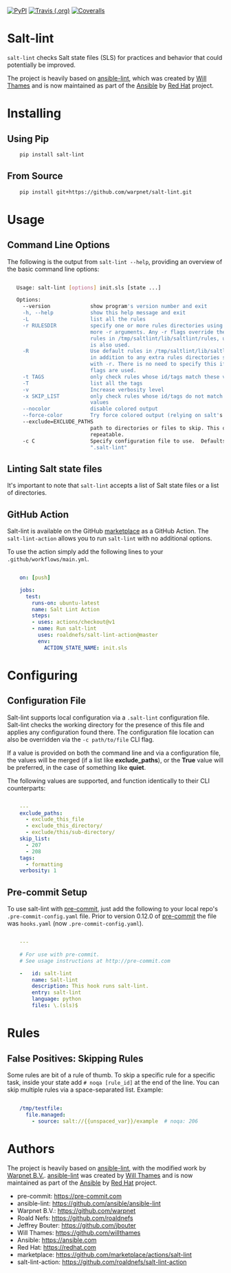 [![PyPI](https://img.shields.io/pypi/v/salt-lint.svg?style=for-the-badge)](https://pypi.org/project/salt-lint)
[![Travis (.org)](https://img.shields.io/travis/warpnet/salt-lint.svg?style=for-the-badge)](https://travis-ci.org/warpnet/salt-lint)
[![Coveralls](https://img.shields.io/coveralls/github/warpnet/salt-lint.svg?style=for-the-badge)](https://coveralls.io/github/warpnet/salt-lint)

# Salt-lint

`salt-lint` checks Salt state files (SLS) for practices and behavior that could potentially be improved.

The project is heavily based on [ansible-lint](https://github.com/ansible/ansible-lint), which was created by [Will Thames](https://github.com/willthames) and is now maintained as part of the [Ansible](https://www.ansible.com/) by [Red Hat](https://www.redhat.com) project.

# Installing

## Using Pip

```bash
    pip install salt-lint
```

## From Source

```bash
    pip install git+https://github.com/warpnet/salt-lint.git
```

# Usage

## Command Line Options

The following is the output from `salt-lint --help`, providing an overview of the basic command line options:

```bash

   Usage: salt-lint [options] init.sls [state ...]

   Options:
     --version             show program's version number and exit
     -h, --help            show this help message and exit
     -L                    list all the rules
     -r RULESDIR           specify one or more rules directories using one or
                           more -r arguments. Any -r flags override the default
                           rules in /tmp/saltlint/lib/saltlint/rules, unless -R
                           is also used.
     -R                    Use default rules in /tmp/saltlint/lib/saltlint/rules
                           in addition to any extra rules directories specified
                           with -r. There is no need to specify this if no -r
                           flags are used.
     -t TAGS               only check rules whose id/tags match these values
     -T                    list all the tags
     -v                    Increase verbosity level
     -x SKIP_LIST          only check rules whose id/tags do not match these
                           values
     --nocolor             disable colored output
     --force-color         Try force colored output (relying on salt's code)
     --exclude=EXCLUDE_PATHS
                           path to directories or files to skip. This option is
                           repeatable.
     -c C                  Specify configuration file to use.  Defaults to
                           ".salt-lint"
```

## Linting Salt state files

It's important to note that `salt-lint` accepts a list of Salt state files or a list of directories.

## GitHub Action

Salt-lint is available on the GitHub [marketplace](https://github.com/marketplace/actions/salt-lint) as a GitHub Action. The `salt-lint-action` allows you to run ``salt-lint`` with no additional options.

To use the action simply add the following lines to your `.github/workflows/main.yml`.

```yaml

    on: [push]

    jobs:
      test:
        runs-on: ubuntu-latest
        name: Salt Lint Action
        steps:
        - uses: actions/checkout@v1
        - name: Run salt-lint
          uses: roaldnefs/salt-lint-action@master
          env:
            ACTION_STATE_NAME: init.sls
```

# Configuring

## Configuration File

Salt-lint supports local configuration via a `.salt-lint` configuration file. Salt-lint checks the working directory for the presence of this file and applies any configuration found there. The configuration file location can also be overridden via the `-c path/to/file` CLI flag.

If a value is provided on both the command line and via a configuration file, the values will be merged (if a list like **exclude_paths**), or the **True** value will be preferred, in the case of something like **quiet**.

The following values are supported, and function identically to their CLI counterparts:

```yaml

    ---
    exclude_paths:
      - exclude_this_file
      - exclude_this_directory/
      - exclude/this/sub-directory/
    skip_list:
      - 207
      - 208
    tags:
      - formatting
    verbosity: 1
```

## Pre-commit Setup

To use salt-lint with [pre-commit](https://pre-commit.com),  just add the following to your local repo's `.pre-commit-config.yaml` file. Prior to version 0.12.0 of [pre-commit](https://pre-commit.com) the file was `hooks.yaml` (now `.pre-commit-config.yaml`).

```yaml

    ---

    # For use with pre-commit.
    # See usage instructions at http://pre-commit.com

    -   id: salt-lint
        name: Salt-lint
        description: This hook runs salt-lint.
        entry: salt-lint
        language: python
        files: \.(sls)$
```

# Rules

## False Positives: Skipping Rules

Some rules are bit of a rule of thumb. To skip a specific rule for a specific task, inside your state add `# noqa [rule_id]` at the end of the line. You can skip multiple rules via a space-separated list. Example:

```yaml

    /tmp/testfile:
      file.managed:
        - source: salt://{{unspaced_var}}/example  # noqa: 206
```

# Authors

The project is heavily based on [ansible-lint](https://github.com/ansible/ansible-lint), with the modified work by [Warpnet B.V.](https://github.com/warpnet).  [ansible-lint](https://github.com/ansible/ansible-lint) was created by [Will Thames](https://github.com/willthames) and is now maintained as part of the [Ansible](https://www.ansible.com/) by [Red Hat](https://www.redhat.com) project.


* pre-commit: https://pre-commit.com
* ansible-lint: https://github.com/ansible/ansible-lint
* Warpnet B.V.: https://github.com/warpnet
* Roald Nefs: https://github.com/roaldnefs
* Jeffrey Bouter: https://github.com/jbouter
* Will Thames: https://github.com/willthames
* Ansible: https://ansible.com
* Red Hat: https://redhat.com
* marketplace: https://github.com/marketplace/actions/salt-lint
* salt-lint-action: https://github.com/roaldnefs/salt-lint-action

